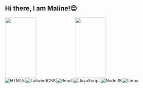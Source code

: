 ## Hi there, I am Maline!😊

<img align="left" height=200 width="45%" src="https://github-readme-stats.vercel.app/api?username=Maline&show_icons=true&theme=calm">

<img align="left" height=200 width="45%"  src="https://github-readme-stats.vercel.app/api/top-langs/?username=Maline&layout=compact">


<img align="left" alt="HTML5"  src="https://img.shields.io/badge/html5-%23E34F26.svg?style=for-the-badge&logo=html5&logoColor=white">

<img align="left" alt="TailwindCSS"  src="https://img.shields.io/badge/tailwindcss-%2338B2AC.svg?style=for-the-badge&logo=tailwind-css&logoColor=white">

<img align="left" alt="React"  src="https://img.shields.io/badge/react-%2320232a.svg?style=for-the-badge&logo=react&logoColor=%2361DAFB">

<img align="left" alt="JavaScript"  src="https://img.shields.io/badge/javascript-%23323330.svg?style=for-the-badge&logo=javascript&logoColor=%23F7DF1E">

<img align="left" alt="NodeJS"  src="https://img.shields.io/badge/node.js-6DA55F?style=for-the-badge&logo=node.js&logoColor=white">

<img align="left" alt="Linux"  src="https://img.shields.io/badge/Linux-FCC624?style=for-the-badge&logo=linux&logoColor=black">






